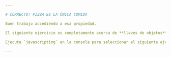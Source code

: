 ```yaml
---

# CORRECTO! PIZZA ES LA ÚNICA COMIDA

Buen trabajo accediendo a esa propiedad.

El siguiente ejercicio es completamente acerca de **llaves de objetos**.

Ejecuta `javascripting` en la consola para seleccionar el siguiente ejercicio.

---
```

